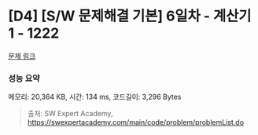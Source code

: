 # [D4] [S/W 문제해결 기본] 6일차 - 계산기1 - 1222 

[문제 링크](https://swexpertacademy.com/main/code/problem/problemDetail.do?contestProbId=AV14mbSaAEwCFAYD) 

### 성능 요약

메모리: 20,364 KB, 시간: 134 ms, 코드길이: 3,296 Bytes



> 출처: SW Expert Academy, https://swexpertacademy.com/main/code/problem/problemList.do
